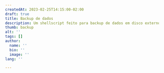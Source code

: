 ```yaml
---
createdAt: 2023-02-25T14:15:00-02:00
draft: true
title: Backup de dados
description: Um shellscript feito para backup de dados em disco externo
thumb: backup
alt: ''
tags: []
author:
  name: ''
  bio: ''
  image: ''
lang: ''

---
```

